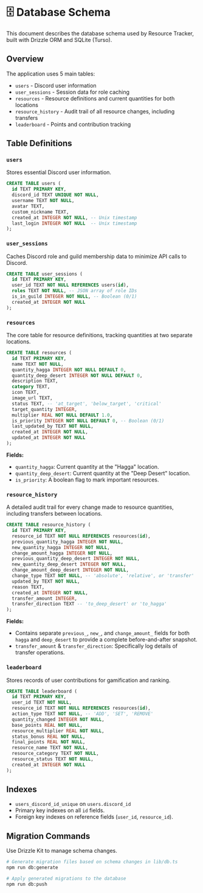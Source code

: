 # 🗄️ Database Schema

This document describes the database schema used by Resource Tracker, built with Drizzle ORM and SQLite (Turso).

## Overview

The application uses 5 main tables:
-   `users` - Discord user information
-   `user_sessions` - Session data for role caching
-   `resources` - Resource definitions and current quantities for both locations
-   `resource_history` - Audit trail of all resource changes, including transfers
-   `leaderboard` - Points and contribution tracking

## Table Definitions

### `users`
Stores essential Discord user information.

```sql
CREATE TABLE users (
  id TEXT PRIMARY KEY,
  discord_id TEXT UNIQUE NOT NULL,
  username TEXT NOT NULL,
  avatar TEXT,
  custom_nickname TEXT,
  created_at INTEGER NOT NULL, -- Unix timestamp
  last_login INTEGER NOT NULL  -- Unix timestamp
);
```

### `user_sessions`
Caches Discord role and guild membership data to minimize API calls to Discord.

```sql
CREATE TABLE user_sessions (
  id TEXT PRIMARY KEY,
  user_id TEXT NOT NULL REFERENCES users(id),
  roles TEXT NOT NULL, -- JSON array of role IDs
  is_in_guild INTEGER NOT NULL, -- Boolean (0/1)
  created_at INTEGER NOT NULL
);
```

### `resources`
The core table for resource definitions, tracking quantities at two separate locations.

```sql
CREATE TABLE resources (
  id TEXT PRIMARY KEY,
  name TEXT NOT NULL,
  quantity_hagga INTEGER NOT NULL DEFAULT 0,
  quantity_deep_desert INTEGER NOT NULL DEFAULT 0,
  description TEXT,
  category TEXT,
  icon TEXT,
  image_url TEXT,
  status TEXT, -- 'at_target', 'below_target', 'critical'
  target_quantity INTEGER,
  multiplier REAL NOT NULL DEFAULT 1.0,
  is_priority INTEGER NOT NULL DEFAULT 0, -- Boolean (0/1)
  last_updated_by TEXT NOT NULL,
  created_at INTEGER NOT NULL,
  updated_at INTEGER NOT NULL
);
```
**Fields:**
- `quantity_hagga`: Current quantity at the "Hagga" location.
- `quantity_deep_desert`: Current quantity at the "Deep Desert" location.
- `is_priority`: A boolean flag to mark important resources.

### `resource_history`
A detailed audit trail for every change made to resource quantities, including transfers between locations.

```sql
CREATE TABLE resource_history (
  id TEXT PRIMARY KEY,
  resource_id TEXT NOT NULL REFERENCES resources(id),
  previous_quantity_hagga INTEGER NOT NULL,
  new_quantity_hagga INTEGER NOT NULL,
  change_amount_hagga INTEGER NOT NULL,
  previous_quantity_deep_desert INTEGER NOT NULL,
  new_quantity_deep_desert INTEGER NOT NULL,
  change_amount_deep_desert INTEGER NOT NULL,
  change_type TEXT NOT NULL, -- 'absolute', 'relative', or 'transfer'
  updated_by TEXT NOT NULL,
  reason TEXT,
  created_at INTEGER NOT NULL,
  transfer_amount INTEGER,
  transfer_direction TEXT -- 'to_deep_desert' or 'to_hagga'
);
```
**Fields:**
- Contains separate `previous_`, `new_`, and `change_amount_` fields for both `hagga` and `deep_desert` to provide a complete before-and-after snapshot.
- `transfer_amount` & `transfer_direction`: Specifically log details of transfer operations.

### `leaderboard`
Stores records of user contributions for gamification and ranking.

```sql
CREATE TABLE leaderboard (
  id TEXT PRIMARY KEY,
  user_id TEXT NOT NULL,
  resource_id TEXT NOT NULL REFERENCES resources(id),
  action_type TEXT NOT NULL, -- 'ADD', 'SET', 'REMOVE'
  quantity_changed INTEGER NOT NULL,
  base_points REAL NOT NULL,
  resource_multiplier REAL NOT NULL,
  status_bonus REAL NOT NULL,
  final_points REAL NOT NULL,
  resource_name TEXT NOT NULL,
  resource_category TEXT NOT NULL,
  resource_status TEXT NOT NULL,
  created_at INTEGER NOT NULL
);
```

## Indexes

-   `users_discord_id_unique` on `users.discord_id`
-   Primary key indexes on all `id` fields.
-   Foreign key indexes on reference fields (`user_id`, `resource_id`).

## Migration Commands

Use Drizzle Kit to manage schema changes.

```bash
# Generate migration files based on schema changes in lib/db.ts
npm run db:generate

# Apply generated migrations to the database
npm run db:push
```